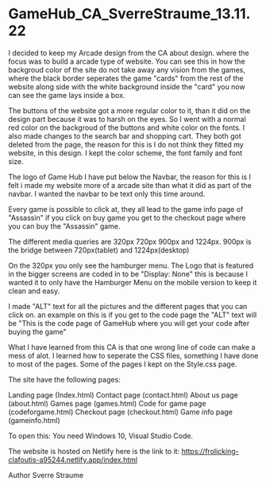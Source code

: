 # GameHub_CA_SverreStraume_13.11.22

I decided to keep my Arcade design from the CA about design. where the focus was to build a arcade type of website.
You can see this in how the backgroud color of the site do not take away any vision from the games, where the black border seperates the game "cards"
from the rest of the website along side with the white background inside the "card" you now can see the game lays inside a box.

The buttons of the website got a more regular color to it, than it did on the design part because it was to harsh on the eyes. So I went with a normal red color on the
backgroud of the buttons and white color on the fonts.
I also made changes to the search bar and shopping cart. They both got deleted from the page, the reason for this is I do not think they fitted my website, in this design.
I kept the color scheme, the font family and font size.

The logo of Game Hub I have put below the Navbar, the reason for this is I felt i made my website more of a arcade site than what it did as part of the navbar.
I wanted the navbar to be text only this time around.


Every game is possible to click at, they all lead to the game info page of "Assassin" if you click on buy game you get to the checkout page where you can buy the "Assassin"
game.

The different media queries are 320px 720px 900px and 1224px.
900px is the bridge between 720px(tablet) and 1224px(desktop)

On the 320px you only see the hamburger menu. The Logo that is featured in the bigger screens are coded in to be "Display: None" this is because I wanted it to only
have the Hamburger Menu on the mobile version to keep it clean and easy.

I made "ALT" text for all the pictures and the different pages that you can click on. an example on this is if you get to the code page the "ALT" text will be
"This is the code page of GameHub where you will get your code after buying the game"

What I have learned from this CA is that one wrong line of code can make a mess of alot. I learned how to seperate the CSS files, something I have done to most of
the pages. Some of the pages I kept on the Style.css page.

The site have the following pages:

Landing page (Index.html)
Contact page (contact.html)
About us page (about.html)
Games page (games.html)
Code for game page (codeforgame.html)
Checkout page (checkout.html)
Game info page (gameinfo.html)





To open this:
You need Windows 10, Visual Studio Code.


The website is hosted on Netlify
here is the link to it:
https://frolicking-clafoutis-a95244.netlify.app/index.html



Author
Sverre Straume



